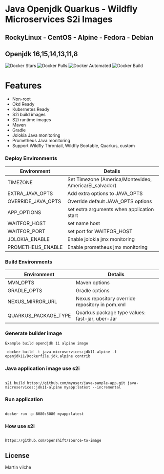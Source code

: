 # Java Openjdk Quarkus - Wildfly Microservices S2i Images


## RockyLinux - CentOS - Alpine - Fedora - Debian
## Openjdk 16,15,14,13,11,8

![Docker Stars](https://img.shields.io/docker/stars/mvilche/java-microservices-s2i.svg)
![Docker Pulls](https://img.shields.io/docker/pulls/mvilche/java-microservices-s2i.svg)
![Docker Automated](https://img.shields.io/docker/cloud/automated/mvilche/java-microservices-s2i)
![Docker Build](https://img.shields.io/docker/cloud/build/mvilche/java-microservices-s2i)


# Features

- Non-root
- Okd Ready
- Kubernetes Ready
- S2i build images
- S2i runtime images
- Maven
- Gradle
- Jolokia Java monitoring
- Prometheus Java monitoring
- Support Wildfly Throntail, Wildfly Bootable, Quarkus, custom

### Deploy Environments 


| Environment | Details |
| ------ | ------ |
| TIMEZONE | Set Timezone (America/Montevideo, America/El_salvador) |
| EXTRA_JAVA_OPTS | Add extra options to JAVA_OPTS |
| OVERRIDE_JAVA_OPTS | Override default JAVA_OPTS options |
| APP_OPTIONS | set extra arguments when application start |
| WAITFOR_HOST | set name host |
| WAITFOR_PORT | set port for WAITFOR_HOST |
| JOLOKIA_ENABLE | Enable jolokia jmx monitoring|
| PROMETHEUS_ENABLE | Enable prometheus jmx monitoring |



### Build Environments 


| Environment | Details |
| ------ | ------ |
| MVN_OPTS | Maven options  |
| GRADLE_OPTS | Gradle options  |
| NEXUS_MIRROR_URL | Nexus repository override repository in pom.xml |
| QUARKUS_PACKAGE_TYPE | Quarkus package type values: fast-jar, uber-Jar |


### Generate builder image

```console
Example build opendjdk 11 alpine image

 docker build -t java-microservices:jdk11-alpine -f openjdk11/Dockerfile.jdk.alpine contrib

```

### Java application image use s2i

```console

s2i build https://github.com/myuser/java-sample-app.git java-microservices:jdk11-alpine myapp:latest --incremental

```


### Run application

```console

docker run -p 8080:8080 myapp:latest

```

### How use s2i

```console

https://github.com/openshift/source-to-image

```

License
----

Martin vilche
